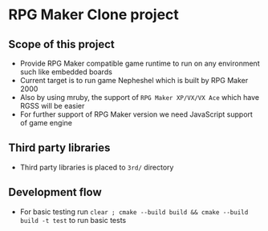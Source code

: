 # RPG Maker Clone project

## Scope of this project
- Provide RPG Maker compatible game runtime to run on any environment such like embedded boards
- Current target is to run game Nepheshel which is built by RPG Maker 2000
- Also by using mruby, the support of `RPG Maker XP/VX/VX Ace` which have RGSS will be easier
- For further support of RPG Maker version we need JavaScript support of game engine

## Third party libraries
- Third party libraries is placed to `3rd/` directory

## Development flow
- For basic testing run `clear ; cmake --build build && cmake --build build -t test` to run basic tests
